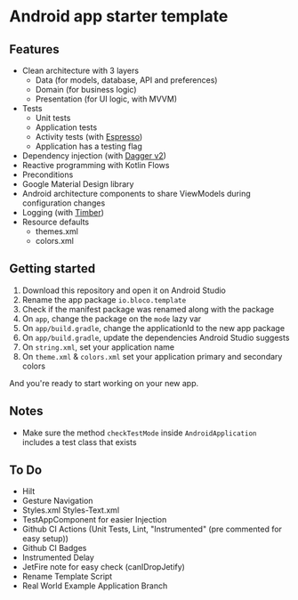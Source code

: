 # Android app starter template

## Features

- Clean architecture with 3 layers
    - Data (for models, database, API and preferences)
    - Domain (for business logic)
    - Presentation (for UI logic, with MVVM)
- Tests
    - Unit tests
    - Application tests
    - Activity tests (with [Espresso](https://google.github.io/android-testing-support-library/docs/espresso/))
    - Application has a testing flag
- Dependency injection (with [Dagger v2](http://google.github.io/dagger/))
- Reactive programming with Kotlin Flows
- Preconditions
- Google Material Design library
- Android architecture components to share ViewModels during configuration changes
- Logging (with [Timber](https://github.com/JakeWharton/timber))
- Resource defaults
    - themes.xml
    - colors.xml

## Getting started

1. Download this repository and open it on Android Studio
2. Rename the app package `io.bloco.template`
3. Check if the manifest package was renamed along with the package
4. On `app`, change the package on the `mode` lazy var
5. On `app/build.gradle`, change the applicationId to the new app package
6. On `app/build.gradle`, update the dependencies Android Studio suggests
7. On `string.xml`, set your application name
8. On `theme.xml` & `colors.xml` set your application primary and secondary colors

And you're ready to start working on your new app.

## Notes

- Make sure the method `checkTestMode` inside `AndroidApplication` includes a test class
  that exists

## To Do

- Hilt
- Gesture Navigation
- Styles.xml Styles-Text.xml
- TestAppComponent for easier Injection
- Github CI Actions (Unit Tests, Lint, "Instrumented" (pre commented for easy setup))
- Github CI Badges
- Instrumented Delay
- JetFire note for easy check (canIDropJetify)
- Rename Template Script
- Real World Example Application Branch